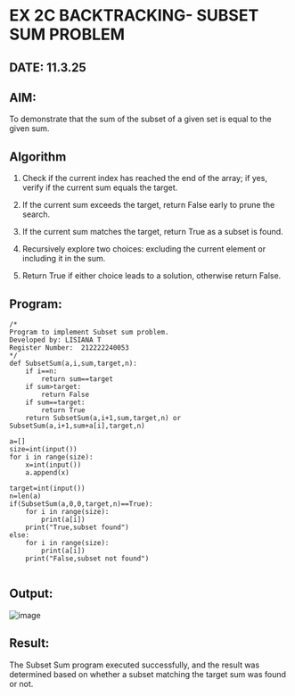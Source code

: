# EX 2C BACKTRACKING- SUBSET SUM PROBLEM
## DATE: 11.3.25
## AIM:
To demonstrate that the sum of the subset of a given set is equal to the given sum.


## Algorithm
1. Check if the current index has reached the end of the array; if yes, verify if the current sum equals the target.

2. If the current sum exceeds the target, return False early to prune the search.

3. If the current sum matches the target, return True as a subset is found.

4. Recursively explore two choices: excluding the current element or including it in the sum.

5. Return True if either choice leads to a solution, otherwise return False.


## Program:
```
/*
Program to implement Subset sum problem.
Developed by: LISIANA T
Register Number:  212222240053
*/
def SubsetSum(a,i,sum,target,n):
    if i==n:
        return sum==target
    if sum>target:
        return False
    if sum==target:
        return True
    return SubsetSum(a,i+1,sum,target,n) or SubsetSum(a,i+1,sum+a[i],target,n)

a=[]
size=int(input())
for i in range(size):
    x=int(input())
    a.append(x)

target=int(input())
n=len(a)
if(SubsetSum(a,0,0,target,n)==True):
    for i in range(size):
        print(a[i])
    print("True,subset found")
else:
    for i in range(size):
        print(a[i])
    print("False,subset not found")


```

## Output:

![image](https://github.com/user-attachments/assets/7f772352-9d78-44a6-8808-d75260fb297d)



## Result:
The Subset Sum program executed successfully, and the result was determined based on whether a subset matching the target sum was found or not.
